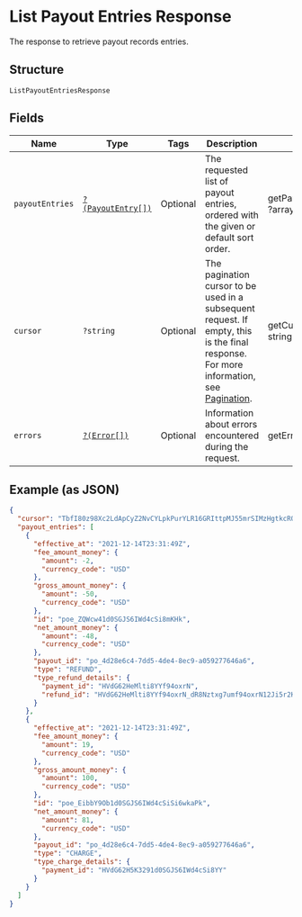 
# List Payout Entries Response

The response to retrieve payout records entries.

## Structure

`ListPayoutEntriesResponse`

## Fields

| Name | Type | Tags | Description | Getter | Setter |
|  --- | --- | --- | --- | --- | --- |
| `payoutEntries` | [`?(PayoutEntry[])`](../../doc/models/payout-entry.md) | Optional | The requested list of payout entries, ordered with the given or default sort order. | getPayoutEntries(): ?array | setPayoutEntries(?array payoutEntries): void |
| `cursor` | `?string` | Optional | The pagination cursor to be used in a subsequent request. If empty, this is the final response.<br>For more information, see [Pagination](https://developer.squareup.com/docs/build-basics/common-api-patterns/pagination). | getCursor(): ?string | setCursor(?string cursor): void |
| `errors` | [`?(Error[])`](../../doc/models/error.md) | Optional | Information about errors encountered during the request. | getErrors(): ?array | setErrors(?array errors): void |

## Example (as JSON)

```json
{
  "cursor": "TbfI80z98Xc2LdApCyZ2NvCYLpkPurYLR16GRIttpMJ55mrSIMzHgtkcRQdT0mOnTtfHO",
  "payout_entries": [
    {
      "effective_at": "2021-12-14T23:31:49Z",
      "fee_amount_money": {
        "amount": -2,
        "currency_code": "USD"
      },
      "gross_amount_money": {
        "amount": -50,
        "currency_code": "USD"
      },
      "id": "poe_ZQWcw41d0SGJS6IWd4cSi8mKHk",
      "net_amount_money": {
        "amount": -48,
        "currency_code": "USD"
      },
      "payout_id": "po_4d28e6c4-7dd5-4de4-8ec9-a059277646a6",
      "type": "REFUND",
      "type_refund_details": {
        "payment_id": "HVdG62HeMlti8YYf94oxrN",
        "refund_id": "HVdG62HeMlti8YYf94oxrN_dR8Nztxg7umf94oxrN12Ji5r2KW14FAY"
      }
    },
    {
      "effective_at": "2021-12-14T23:31:49Z",
      "fee_amount_money": {
        "amount": 19,
        "currency_code": "USD"
      },
      "gross_amount_money": {
        "amount": 100,
        "currency_code": "USD"
      },
      "id": "poe_EibbY9Ob1d0SGJS6IWd4cSiSi6wkaPk",
      "net_amount_money": {
        "amount": 81,
        "currency_code": "USD"
      },
      "payout_id": "po_4d28e6c4-7dd5-4de4-8ec9-a059277646a6",
      "type": "CHARGE",
      "type_charge_details": {
        "payment_id": "HVdG62H5K3291d0SGJS6IWd4cSi8YY"
      }
    }
  ]
}
```

